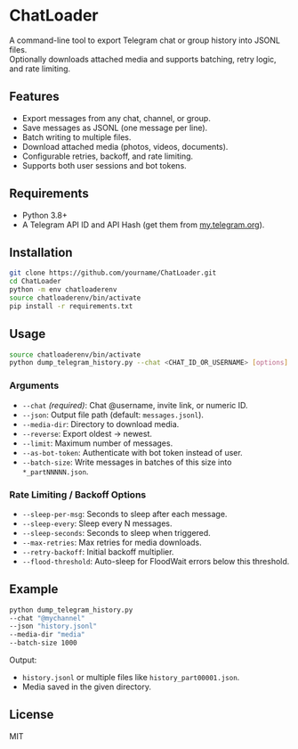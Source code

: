 # ChatLoader

A command-line tool to export Telegram chat or group history into JSONL files.  
Optionally downloads attached media and supports batching, retry logic, and rate limiting.

## Features
- Export messages from any chat, channel, or group.
- Save messages as JSONL (one message per line).
- Batch writing to multiple files.
- Download attached media (photos, videos, documents).
- Configurable retries, backoff, and rate limiting.
- Supports both user sessions and bot tokens.

## Requirements
- Python 3.8+
- A Telegram API ID and API Hash (get them from [my.telegram.org](https://my.telegram.org)).

## Installation
```bash
git clone https://github.com/yourname/ChatLoader.git
cd ChatLoader
python -m env chatloaderenv
source chatloaderenv/bin/activate
pip install -r requirements.txt
```

## Usage
```bash
source chatloaderenv/bin/activate
python dump_telegram_history.py --chat <CHAT_ID_OR_USERNAME> [options]
```

### Arguments
- `--chat` *(required)*: Chat @username, invite link, or numeric ID.  
- `--json`: Output file path (default: `messages.jsonl`).  
- `--media-dir`: Directory to download media.  
- `--reverse`: Export oldest → newest.  
- `--limit`: Maximum number of messages.  
- `--as-bot-token`: Authenticate with bot token instead of user.  
- `--batch-size`: Write messages in batches of this size into `*_partNNNNN.json`.  

### Rate Limiting / Backoff Options
- `--sleep-per-msg`: Seconds to sleep after each message.  
- `--sleep-every`: Sleep every N messages.  
- `--sleep-seconds`: Seconds to sleep when triggered.  
- `--max-retries`: Max retries for media downloads.  
- `--retry-backoff`: Initial backoff multiplier.  
- `--flood-threshold`: Auto-sleep for FloodWait errors below this threshold.  

## Example
```bash
python dump_telegram_history.py
--chat "@mychannel"
--json "history.jsonl"
--media-dir "media"
--batch-size 1000
```

Output:
- `history.jsonl` or multiple files like `history_part00001.json`.
- Media saved in the given directory.

## License
MIT

